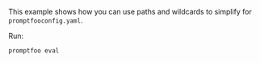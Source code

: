 This example shows how you can use paths and wildcards to simplify for `promptfooconfig.yaml`.

Run:

```sh
promptfoo eval
```
